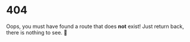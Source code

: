 # 404
Oops, you must have found a route that does **not** exist! Just return back, there is nothing to see. 🤗